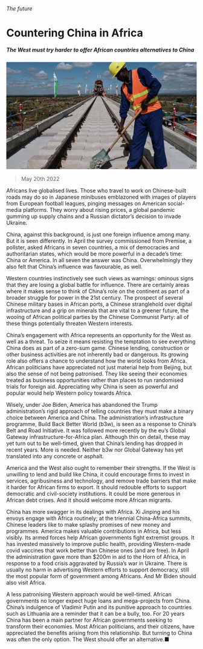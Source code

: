 ###### The future

# Countering China in Africa 

##### The West must try harder to offer African countries alternatives to China 

![image](images/20220521_SRP596.jpg) 

> May 20th 2022 

Africans live globalised lives. Those who travel to work on Chinese-built roads may do so in Japanese minibuses emblazoned with images of players from European football leagues, pinging messages on American social-media platforms. They worry about rising prices, a global pandemic gumming up supply chains and a Russian dictator’s decision to invade Ukraine. 

China, against this background, is just one foreign influence among many. But it is seen differently. In April the survey  commissioned from Premise, a pollster, asked Africans in seven countries, a mix of democracies and authoritarian states, which would be more powerful in a decade’s time: China or America. In all seven the answer was China. Overwhelmingly they also felt that China’s influence was favourable, as well. 

Western countries instinctively see such views as warnings: ominous signs that they are losing a global battle for influence. There are certainly areas where it makes sense to think of China’s role on the continent as part of a broader struggle for power in the 21st century. The prospect of several Chinese military bases in African ports, a Chinese stranglehold over digital infrastructure and a grip on minerals that are vital to a greener future, the wooing of African political parties by the Chinese Communist Party: all of these things potentially threaten Western interests.


China’s engagement with Africa represents an opportunity for the West as well as a threat. To seize it means resisting the temptation to see everything China does as part of a zero-sum game. Chinese lending, construction or other business activities are not inherently bad or dangerous. Its growing role also offers a chance to understand how the world looks from Africa. African politicians have appreciated not just material help from Beijing, but also the sense of not being patronised. They like seeing their economies treated as business opportunities rather than places to run randomised trials for foreign aid. Appreciating why China is seen as powerful and popular would help Western policy towards Africa. 

Wisely, under Joe Biden, America has abandoned the Trump administration’s rigid approach of telling countries they must make a binary choice between America and China. The administration’s infrastructure programme, Build Back Better World (b3w), is seen as a response to China’s Belt and Road Initiative. It was followed more recently by the eu’s Global Gateway infrastructure-for-Africa plan. Although thin on detail, these may yet turn out to be well-timed, given that China’s lending has dropped in recent years. More is needed. Neither b3w nor Global Gateway has yet translated into any concrete or asphalt. 

America and the West also ought to remember their strengths. If the West is unwilling to lend and build like China, it could encourage firms to invest in services, agribusiness and technology, and remove trade barriers that make it harder for African firms to export. It should redouble efforts to support democratic and civil-society institutions. It could be more generous in African debt crises. And it should welcome more African migrants. 

China has more swagger in its dealings with Africa. Xi Jinping and his envoys engage with Africa routinely; at the triennial China-Africa summits, Chinese leaders like to make splashy promises of new money and programmes. America makes valuable contributions in Africa, but less visibly. Its armed forces help African governments fight extremist groups. It has invested massively to improve public health, providing Western-made covid vaccines that work better than Chinese ones (and are free). In April the administration gave more than $200m in aid to the Horn of Africa, in response to a food crisis aggravated by Russia’s war in Ukraine. There is usually no harm in advertising Western efforts to support democracy, still the most popular form of government among Africans. And Mr Biden should also visit Africa. 

A less patronising Western approach would be well-timed. African governments no longer expect huge loans and mega-projects from China. China’s indulgence of Vladimir Putin and its punitive approach to countries such as Lithuania are a reminder that it can be a bully, too. For 20 years China has been a main partner for African governments seeking to transform their economies. Most African politicians, and their citizens, have appreciated the benefits arising from this relationship. But turning to China was often the only option. The West should offer an alternative.■

